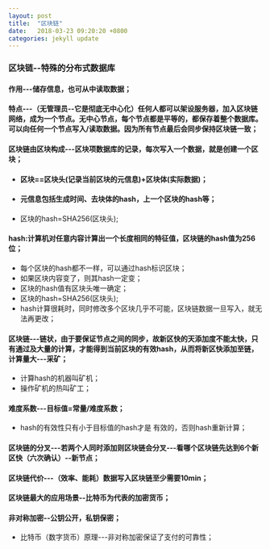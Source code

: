 ```yaml
---
layout: post
title:  "区块链"
date:   2018-03-23 09:20:20 +0800
categories: jekyll update
---
```


### 区块链--特殊的分布式数据库

#### 作用---储存信息，也可从中读取数据；
#### 特点---（无管理员--它是彻底无中心化）任何人都可以架设服务器，加入区块链网络，成为一个节点。无中心节点，每个节点都是平等的，都保存着整个数据库。可以向任何一个节点写入/读取数据。因为所有节点最后会同步保持区块链一致；
#### 区块链由区块构成---区块项数据库的记录，每次写入一个数据，就是创建一个区块；

* #### 区块==区块头(记录当前区块的元信息)+区块体(实际数据)；
* #### 元信息包括生成时间、去块体的hash，上一个区块的hash等；
* 区块的hash=SHA256(区块头);

#### hash:计算机对任意内容计算出一个长度相同的特征值，区块链的hash值为256位；
* 每个区块的hash都不一样，可以通过hash标识区块；
* 如果区块内容变了，则其hash一定变；
* 区块的hash值有区块头唯一确定；
* 区块的hash=SHA256(区块头);
* hash计算很耗时，同时修改多个区块几乎不可能，区块链数据一旦写入，就无法再更改；

#### 区块链---链状，由于要保证节点之间的同步，故新区快的天添加度不能太快，只有通过及大量的计算，才能得到当前区块的有效hash，从而将新区快添加至链，计算量大---采矿；
* 计算hash的机器叫矿机；
* 操作矿机的热叫矿工；

#### 难度系数---目标值=常量/难度系数；
* hash的有效性只有小于目标值的hash才是 有效的，否则hash重新计算；

#### 区块链的分叉---若两个人同时添加则区块链会分叉---看哪个区块链先达到6个新区快（六次确认）--新节点；

#### 区块链代价---（效率、能耗）数据写入区块链至少需要10min；

#### 区块链最大的应用场景--比特币为代表的加密货币；

#### 非对称加密--公钥公开，私钥保密；
* 比特币（数字货币）原理---非对称加密保证了支付的可靠性；
